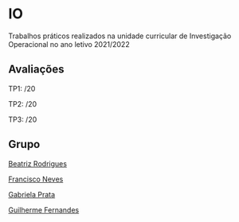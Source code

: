 # IO

Trabalhos práticos realizados na unidade curricular de Investigação Operacional no ano letivo 2021/2022

## Avaliações

TP1: /20

TP2: /20

TP3: /20

## Grupo

[Beatriz Rodrigues](https://github.com/beasrodrigues24)

[Francisco Neves](https://github.com/franl08)

[Gabriela Prata](https://github.com/GabrielaPrata)

[Guilherme Fernandes](https://github.com/zer0-5)
